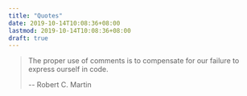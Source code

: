 ```yaml
---
title: "Quotes"
date: 2019-10-14T10:08:36+08:00
lastmod: 2019-10-14T10:08:36+08:00
draft: true
---
```


> The proper use of comments is to compensate for our failure to express ourself in code.
>
>   -- Robert C. Martin
